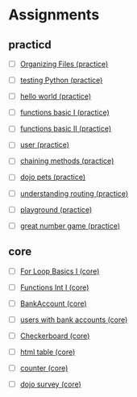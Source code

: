 # Assignments

## practicd

- [ ] [Organizing Files (practice)](practice/organizing_files/README.md)
- [ ] [testing Python (practice)](practice/testing_python/README.md)
- [ ] [hello world (practice)](practice/hello_world/README.md)
- [ ] [functions basic I (practice)](practice/functions_basic_i/README.md)
- [ ] [functions basic II (practice)](practice/functions_basic_ii/README.md)
- [ ] [user (practice)](practice/user/README.md)
- [ ] [chaining methods (practice)](practice/chaining_methods/README.md)
- [ ] [dojo pets (practice)](practice/dojo_pets/README.md)
- [ ] [understanding routing (practice)](practice/dojo_pets/README.md)
- [ ] [playground (practice)](practice/playground/README.md)
- [ ] [great number game (practice)](practice/great_number_game/README.md)


## core

- [ ] [For Loop Basics I (core)](core/for_loop_basic_i/README.md)
- [ ] [Functions Int I (core)](core/functions_int_i/README.md)
- [ ] [BankAccount (core)](core/bank_account/README.md)
- [ ] [users with bank accounts (core)](core/users_with_bank_accounts/README.md)
- [ ] [Checkerboard (core)](core/checkerboard/README.md)
- [ ] [html table (core)](core/html_table/README.md)
- [ ] [counter (core)](core/counter/README.md)
- [ ] [dojo survey (core)](core/dojo_survey/README.md)

